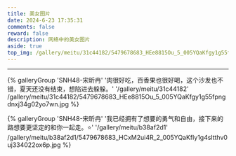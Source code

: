 ```yaml
---
title: 美女图片
date: 2024-6-23 17:35:31
comments: false
reward: false
description: 网络中的美女图片
aside: true
top_img: /gallery/meitu/31c44182/5479678683_HEe8815Ou_5_005YQaKfgy1g55fpngdnxj34g02yo7wn.jpg
---
```


***

{% galleryGroup 'SNH48-宋昕冉' '肉很好吃，百香果也很好喝，这个沙发也不错，夏天还没有结束，想陷进去躲躲。' '/gallery/meitu/31c44182' /gallery/meitu/31c44182/5479678683_HEe8815Ou_5_005YQaKfgy1g55fpngdnxj34g02yo7wn.jpg %}

{% galleryGroup 'SNH48-宋昕冉' '我已经拥有了想要的勇气和自由，接下来的路想要更坚定的和你一起走。⭐' '/gallery/meitu/b38af2d1' /gallery/meitu/b38af2d1/5479678683_HCxM2ui4R_2_005YQaKfly1g4sltthv0uj334022ox6p.jpg %}


